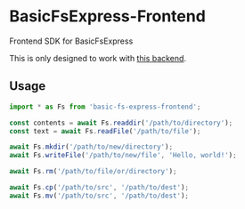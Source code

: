 # BasicFsExpress-Frontend
Frontend SDK for BasicFsExpress

This is only designed to work with [this backend](https://github.com/viridian035/BasicFsExpress).

## Usage
```TypeScript
import * as Fs from 'basic-fs-express-frontend';

const contents = await Fs.readdir('/path/to/directory');
const text = await Fs.readFile('/path/to/file');

await Fs.mkdir('/path/to/new/directory');
await Fs.writeFile('/path/to/new/file', 'Hello, world!');

await Fs.rm('/path/to/file/or/directory');

await Fs.cp('/path/to/src', '/path/to/dest');
await Fs.mv('/path/to/src', '/path/to/dest');
```
